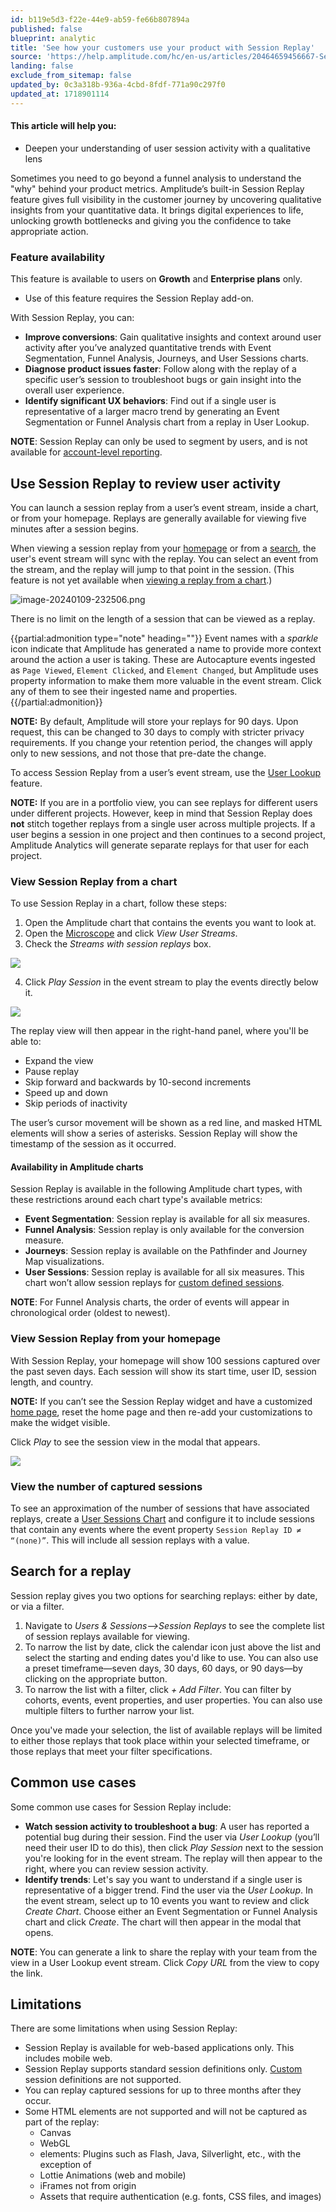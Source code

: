 ```yaml
---
id: b119e5d3-f22e-44e9-ab59-fe66b807894a
published: false
blueprint: analytic
title: 'See how your customers use your product with Session Replay'
source: 'https://help.amplitude.com/hc/en-us/articles/20464659456667-See-how-your-customers-use-your-product-with-Session-Replay'
landing: false
exclude_from_sitemap: false
updated_by: 0c3a318b-936a-4cbd-8fdf-771a90c297f0
updated_at: 1718901114
---
```

#### This article will help you:

* Deepen your understanding of user session activity with a qualitative lens

Sometimes you need to go beyond a funnel analysis to understand the "why" behind your product metrics. Amplitude’s built-in Session Replay feature gives full visibility in the customer journey by uncovering qualitative insights from your quantitative data. It brings digital experiences to life, unlocking growth bottlenecks and giving you the confidence to take appropriate action.

### Feature availability

This feature is available to users on **Growth** and **Enterprise plans** only.

* Use of this feature requires the Session Replay add-on.

With Session Replay, you can:

* **Improve conversions**: Gain qualitative insights and context around user activity after you’ve analyzed quantitative trends with Event Segmentation, Funnel Analysis, Journeys, and User Sessions charts.
* **Diagnose product issues faster**: Follow along with the replay of a specific user’s session to troubleshoot bugs or gain insight into the overall user experience.
* **Identify significant UX behaviors**: Find out if a single user is representative of a larger macro trend by generating an Event Segmentation or Funnel Analysis chart from a replay in User Lookup.

**NOTE**: Session Replay can only be used to segment by users, and is not available for [account-level reporting](/docs/analytics/account-level-reporting).

## Use Session Replay to review user activity

You can launch a session replay from a user’s event stream, inside a chart, or from your homepage. Replays are generally available for viewing five minutes after a session begins.

When viewing a session replay from your [homepage](#h_01HFD88N1M03EH9D8VF32QBBYQ) or from a [search](#h_01HK600KD02WEC77KE4HYMKHY6), the user's event stream will sync with the replay. You can select an event from the stream, and the replay will jump to that point in the session. (This feature is not yet available when [viewing a replay from a chart](#h_01HFD818NE7FH2D85NS1VTCHYQ).)

![image-20240109-232506.png](/docs/output/img/analytics/image-20240109-232506.png)

There is no limit on the length of a session that can be viewed as a replay.

{{partial:admonition type="note" heading=""}}
Event names with a *sparkle* icon indicate that Amplitude has generated a name to provide more context around the action a user is taking. These are Autocapture events ingested as `Page Viewed`, `Element Clicked`, and `Element Changed`, but Amplitude uses property information to make them more valuable in the event stream. Click any of them to see their ingested name and properties.
{{/partial:admonition}}

**NOTE:** By default, Amplitude will store your replays for 90 days. Upon request, this can be changed to 30 days to comply with stricter privacy requirements. If you change your retention period, the changes will apply only to new sessions, and not those that pre-date the change.

To access Session Replay from a user’s event stream, use the [User Lookup](/docs/analytics/user-data-lookup) feature.

**NOTE:** If you are in a portfolio view, you can see replays for different users under different projects. However, keep in mind that Session Replay does **not** stitch together replays from a single user across multiple projects. If a user begins a session in one project and then continues to a second project, Amplitude Analytics will generate separate replays for that user for each project.

### View Session Replay from a chart

To use Session Replay in a chart, follow these steps:

1. Open the Amplitude chart that contains the events you want to look at.
2. Open the [Microscope](/docs/analytics/microscope) and click *View User Streams*.
3. Check the *Streams with session replays* box.

*![](/docs/output/img/analytics/20464659435931)*

4. Click *Play Session* in the event stream to play the events directly below it.

![](/docs/output/img/analytics/20464631555227)

The replay view will then appear in the right-hand panel, where you'll be able to: 

* Expand the view
* Pause replay
* Skip forward and backwards by 10-second increments
* Speed up and down
* Skip periods of inactivity

The user’s cursor movement will be shown as a red line, and masked HTML elements will show a series of asterisks. Session Replay will show the timestamp of the session as it occurred.

#### Availability in Amplitude charts

Session Replay is available in the following Amplitude chart types, with these restrictions around each chart type's available metrics:

* **Event Segmentation**: Session replay is available for all six measures.
* **Funnel Analysis**: Session replay is only available for the conversion measure.
* **Journeys**: Session replay is available on the Pathfinder and Journey Map visualizations.
* **User Sessions**: Session replay is available for all six measures. This chart won’t allow session replays for [custom defined sessions](/docs/data/sources/instrument-track-sessions).

**NOTE**: For Funnel Analysis charts, the order of events will appear in chronological order (oldest to newest).

### View Session Replay from your homepage

With Session Replay, your homepage will show 100 sessions captured over the past seven days. Each session will show its start time, user ID, session length, and country.

**NOTE:** If you can’t see the Session Replay widget and have a customized [home page](/docs/get-started/amplitude-home-page), reset the home page and then re-add your customizations to make the widget visible.

Click *Play* to see the session view in the modal that appears. 

![](/docs/output/img/analytics/20464613106203)

### View the number of captured sessions

To see an approximation of the number of sessions that have associated replays, create a [User Sessions Chart](/docs/analytics/charts/user-sessions/user-sessions-track-engagement-frequency) and configure it to include sessions that contain any events where the event property `Session Replay ID ≠ “(none)”`. This will include all session replays with a value.

## Search for a replay

Session replay gives you two options for searching replays: either by date, or via a filter.

1. Navigate to *Users & Sessions—>Session Replays* to see the complete list of session replays available for viewing.
2. To narrow the list by date, click the calendar icon just above the list and select the starting and ending dates you'd like to use. You can also use a preset timeframe—seven days, 30 days, 60 days, or 90 days—by clicking on the appropriate button.
3. To narrow the list with a filter, click *+ Add Filter*. You can filter by cohorts, events, event properties, and user properties. You can also use multiple filters to further narrow your list.

Once you've made your selection, the list of available replays will be limited to either those replays that took place within your selected timeframe, or those replays that meet your filter specifications.

## Common use cases

Some common use cases for Session Replay include:

* **Watch session activity to troubleshoot a bug**: A user has reported a potential bug during their session. Find the user via *User Lookup* (you’ll need their user ID to do this), then click *Play Session* next to the session you're looking for in the event stream. The replay will then appear to the right, where you can review session activity.
* **Identify trends**: Let's say you want to understand if a single user is representative of a bigger trend. Find the user via the *User Lookup*. In the event stream, select up to 10 events you want to review and click *Create Chart*. Choose either an Event Segmentation or Funnel Analysis chart and click *Create*. The chart will then appear in the modal that opens.

**NOTE**: You can generate a link to share the replay with your team from the view in a User Lookup event stream. Click *Copy URL* from the view to copy the link. 

## Limitations

There are some limitations when using Session Replay:

* Session Replay is available for web-based applications only. This includes mobile web.
* Session Replay supports standard session definitions only. [Custom](/docs/data/sources/instrument-track-sessions) session definitions are not supported.
* You can replay captured sessions for up to three months after they occur.
* Some HTML elements are not supported and will not be captured as part of the replay:
	* Canvas
	* WebGL
	* <object> elements: Plugins such as Flash, Java, Silverlight, etc., with the exception of <object type="image">
	* Lottie Animations (web and mobile)
	* iFrames not from origin
	* Assets that require authentication (e.g. fonts, CSS files, and images)
